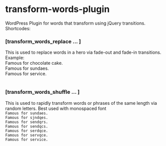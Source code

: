 # transform-words-plugin
WordPress Plugin for words that transform using jQuery transitions. <br>
Shortcodes:<br>
### [transform_words_replace ... ]
This is used to replace words in a hero via fade-out and fade-in transitions.<br>
Example:<br>
    Famous for chocolate cake.<br>
    Famous for sundaes.<br>
    Famous for service.<br>
<br>

### [transform_words_shuffle ... ]
This is used to rapidly transform words or phrases of the same length via random letters.  Best used with monospaced font<br>
  `Famous for sundaes.`<br>
   `Famous for sjndqes.`<br>
   `Famous for sendqrs.`<br>
   `Famous for sendqcs.`<br>
   `Famous for serdqce.`<br>
   `Famous for servqce.`<br>
   `Famous for service.`<br>

